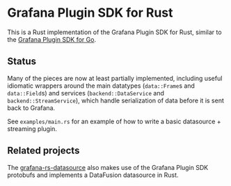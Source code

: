 Grafana Plugin SDK for Rust
===========================

This is a Rust implementation of the Grafana Plugin SDK for Rust, similar to the [Grafana Plugin SDK for Go][go].

## Status

Many of the pieces are now at least partially implemented, including useful idiomatic wrappers around the main datatypes (`data::Frame`s and `data::Field`s) and services (`backend::DataService` and `backend::StreamService`), which handle serialization of data before it is sent back to Grafana.

See `examples/main.rs` for an example of how to write a basic datasource + streaming plugin.

Related projects
----------------

The [grafana-rs-datasource] also makes use of the Grafana Plugin SDK protobufs and implements a DataFusion datasource in Rust.

[go]: https://pkg.go.dev/github.com/grafana/grafana-plugin-sdk-go.
[grafana-rs-datasource]: https://github.com/toddtreece/grafana-rs-datasource
